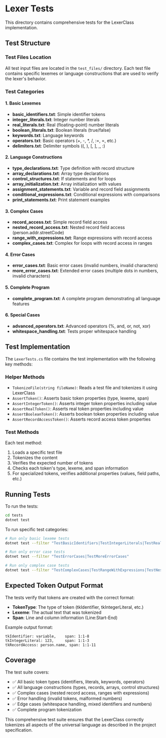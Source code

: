 # Lexer Tests

This directory contains comprehensive tests for the LexerClass implementation.

## Test Structure

### Test Files Location
All test input files are located in the `test_files/` directory. Each test file contains specific lexemes or language constructions that are used to verify the lexer's behavior.

### Test Categories

#### 1. Basic Lexemes
- **basic_identifiers.txt**: Simple identifier tokens
- **integer_literals.txt**: Integer number literals
- **real_literals.txt**: Real (floating-point) number literals
- **boolean_literals.txt**: Boolean literals (true/false)
- **keywords.txt**: Language keywords
- **operators.txt**: Basic operators (+, -, *, /, :=, =, etc.)
- **delimiters.txt**: Delimiter symbols ((, ), [, ], ,, :)

#### 2. Language Constructions
- **type_declarations.txt**: Type definition with record structure
- **array_declarations.txt**: Array type declarations
- **control_structures.txt**: If statements and for loops
- **array_initialization.txt**: Array initialization with values
- **assignment_statements.txt**: Variable and record field assignments
- **conditional_expressions.txt**: Conditional expressions with comparisons
- **print_statements.txt**: Print statement examples

#### 3. Complex Cases
- **record_access.txt**: Simple record field access
- **nested_record_access.txt**: Nested record field access (person.addr.streetCode)
- **range_with_expressions.txt**: Range expressions with record access
- **complex_cases.txt**: Complex for loops with record access in ranges

#### 4. Error Cases
- **error_cases.txt**: Basic error cases (invalid numbers, invalid characters)
- **more_error_cases.txt**: Extended error cases (multiple dots in numbers, invalid characters)

#### 5. Complete Program
- **complete_program.txt**: A complete program demonstrating all language features

#### 6. Special Cases
- **advanced_operators.txt**: Advanced operators (%, and, or, not, xor)
- **whitespace_handling.txt**: Tests proper whitespace handling

## Test Implementation

The `LexerTests.cs` file contains the test implementation with the following key methods:

### Helper Methods
- `TokenizeFile(string fileName)`: Reads a test file and tokenizes it using LexerClass
- `AssertToken()`: Asserts basic token properties (type, lexeme, span)
- `AssertIntegerToken()`: Asserts integer token properties including value
- `AssertRealToken()`: Asserts real token properties including value
- `AssertBooleanToken()`: Asserts boolean token properties including value
- `AssertRecordAccessToken()`: Asserts record access token properties

### Test Methods
Each test method:
1. Loads a specific test file
2. Tokenizes the content
3. Verifies the expected number of tokens
4. Checks each token's type, lexeme, and span information
5. For specialized tokens, verifies additional properties (values, field paths, etc.)

## Running Tests

To run the tests:

```bash
cd tests
dotnet test
```

To run specific test categories:

```bash
# Run only basic lexeme tests
dotnet test --filter "TestBasicIdentifiers|TestIntegerLiterals|TestRealLiterals|TestBooleanLiterals|TestKeywords|TestOperators"

# Run only error case tests
dotnet test --filter "TestErrorCases|TestMoreErrorCases"

# Run only complex case tests
dotnet test --filter "TestComplexCases|TestRangeWithExpressions|TestNestedRecordAccess"
```

## Expected Token Output Format

The tests verify that tokens are created with the correct format:
- **TokenType**: The type of token (tkIdentifier, tkIntegerLiteral, etc.)
- **Lexeme**: The actual text that was tokenized
- **Span**: Line and column information (Line:Start-End)

Example output format:
```
tkIdentifier: variable,    span: 1:1-8
tkIntegerLiteral: 123,     span: 1:1-3
tkRecordAccess: person.name, span: 1:1-11
```

## Coverage

The test suite covers:
- ✅ All basic token types (identifiers, literals, keywords, operators)
- ✅ All language constructions (types, records, arrays, control structures)
- ✅ Complex cases (nested record access, ranges with expressions)
- ✅ Error handling (invalid tokens, malformed numbers)
- ✅ Edge cases (whitespace handling, mixed identifiers and numbers)
- ✅ Complete program tokenization

This comprehensive test suite ensures that the LexerClass correctly tokenizes all aspects of the universal language as described in the project specification.
